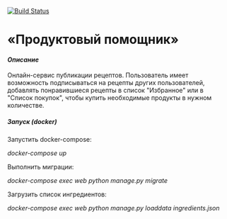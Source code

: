 [![Build Status](https://travis-ci.org/joemccann/dillinger.svg?branch=master)](https://travis-ci.org/joemccann/dillinger)

# «Продуктовый помощник» 

#### _Описание_

Онлайн-сервис публикации рецептов. Пользователь имеет возможность подписываться на рецепты других пользователей, добавлять понравившиеся рецепты в список "Избранное" или в "Список покупок", чтобы купить необходимые продукты в нужном количестве.

##### Запуск (docker)

Запустить docker-compose:

_docker-compose up_

Выполнить миграции:

_docker-compose exec web python manage.py migrate_

Загрузить список ингредиентов:

_docker-compose exec web python manage.py loaddata ingredients.json_
